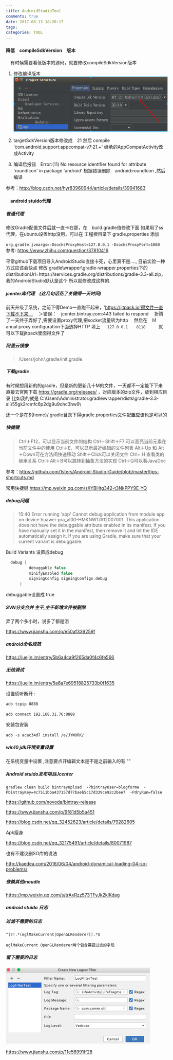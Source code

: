 ```yaml
---
title: AndroidStudioTool
comments: true
date: 2017-08-13 18:20:17
tags:
categories: TOOL
---
```




#### 降低　compileSdkVersion　版本
 　有时候需要看低版本的源码，就要修改compileSdkVersion版本

1. 修改编译版本
   ![图片](AndroidStudioTool/DeepinScrot_compile.png)
2. targetSdkVersion版本修改成　21   然后   compile 'com.android.support:appcompat-v7:21.+' 继承的AppCompatActivity改成Activity

3. 编译后报错　Error:(11) No resource identifier found for attribute 'roundIcon' in package 'android'
    根据错误删除　android:roundIcon ,然后编译

  参考：http://blog.csdn.net/hyr83960944/article/details/39941683


#### 　android stuido代理

##### 普通代理
修改Gradle配置文件后就一直卡在那，在　build.gradle值修改下面
如果用了ss代理，在ubuntu设置http没用，可以在 工程根目录下 gradle.properties  添加

`org.gradle.jvmargs=-DsocksProxyHost=127.0.0.1 -DsocksProxyPort=1080
`
参考: https://www.zhihu.com/question/37810416

平常github下载项目导入AndroidStudio直接卡死，心里真不是...., 目前实验一种方式应该会快点
修改 gradle\wrapper\gradle-wrapper.properties下的 distributionUrl=https\://services.gradle.org/distributions/gradle-3.3-all.zip， 我的AndroidStudio默认是这个 所以就修改成这样的.

#####  jcenter库代理　(这几句话花了关键得一天时间)

前天升级了系统，之前下得Demo一直跑不起来，'https://jitpack.io'得文件一直下载不下来　
　＞错误：　jcenter.bintray.com:443 failed to respond
　折腾了一天终于弄好了,需要设置proxy代理,把socket流量转为http
　然后在　Ｍanual proxy configuration下面选择HTTP 填上
　 ` 127.0.0.1 　 8118
　 `
　 就可以下载jitpack里面得文件了



##### 阿里云镜像

> /Users/john/.gradle/init.gradle




##### 下载gradle

  有时候想用新的的gradle，但是新的更新几十M的文件，一天都不一定能下下来
   直接去官网下载 https://gradle.org/releases/  ，对应版本的zip文件，放到相应目录
  比如我的就是 C:\Users\Administrator\.gradle\wrapper\dists\gradle-3.3-all\55gk2rcmfc6p2dg9u9ohc3hw9\

还一个是在${home}/.gradle目录下得gradle.properties文件配置应该也是可以的




##### 快捷键

>Ctrl＋F12，可以显示当前文件的结构
> Ctrl＋Shift＋F7 可以高亮当前元素在当前文件中的使用 
> Ctrl＋E，可以显示最近编辑的文件列表
>  Alt＋Up 和 Alt＋Down可在方法间快速移动
>  Shift＋Click可以关闭文件
>  Ctrl+ H 查看类的继承关系
>  Ctrl＋Alt＋B可以跳转到抽象方法的实现
>  Ctrl＋Q可以看JavaDoc

参考：https://github.com/1sters/Android-Studio-Guide/blob/master/tips-shortcuts.md

常用快捷键:https://mp.weixin.qq.com/s/lYBHtg342-t3NkPPY9E-YQ



##### debug问题

> 15:40	Error running 'app'
> 		Cannot debug application from module app on device huawei-pra_al00-HMKNW17A12007001.
> 		This application does not have the debuggable attribute enabled in its manifest.
> 		If you have manually set it in the manifest, then remove it and let the IDE automatically assign it.
> 		If you are using Gradle, make sure that your current variant is debuggable.



Build Variants 设置成debug

```groovy
  debug {
          debuggable false
          minifyEnabled false
          signingConfig signingConfigs.debug
      }
```



debuggable设置成 true



#####  SVN分支合并 主干,主干新增文件被删除

弄了两个多小时，说多了都是泪

https://www.jianshu.com/p/e50af339259f



##### android命名规范

https://juejin.im/entry/5b6a4ca9f265da0f4c6fe566

##### 无线调试

<https://juejin.im/entry/5a6a7e69518825733b0f1635>

设置侦听断开 :

```
adb tcpip 8888

adb connect 192.168.31.76:8888
```

安装包安装

`adb -s acac34d7 install /e/JYWORK/`

##### win10 jdk环境变量设置

在系统变量中设置 ,注意要点开编辑文本是不是之前输入的有 ""



##### Android stuido发布项目Jcenter

```
gradlew clean build bintrayUpload  -PbintrayUser=blogforme  -PbintrayKey=4c7511bba437157d77baeb5c17d339ce92c2bee7  -PdryRun=false

```

https://github.com/novoda/bintray-release

https://www.jianshu.com/p/9f81d5b5a451

https://blog.csdn.net/qq_32452623/article/details/79282605



Apk瘦身

https://blog.csdn.net/qq_32175491/article/details/80071987

也有不建议删SO库的说法

http://kaedea.com/2016/06/04/android-dynamical-loading-04-so-problems/





##### 依赖其他moudle

https://mp.weixin.qq.com/s/trAxRzz573TFyJk2klKdag



##### android stuido 日志

##### 过滤不需要的日志

```
^(?!.*(eglMakeCurrent|OpenGLRenderer)).*$

eglMakeCurrent OpenGLRenderer两个包含需要过滤的字段
```

##### 留下需要的日志

<img src="AndroidStudioTool/Screen Shot 2021-02-06 at 11.57.50 AM.png" style="zoom: 80%;" />

https://www.jianshu.com/p/11e56991ff28